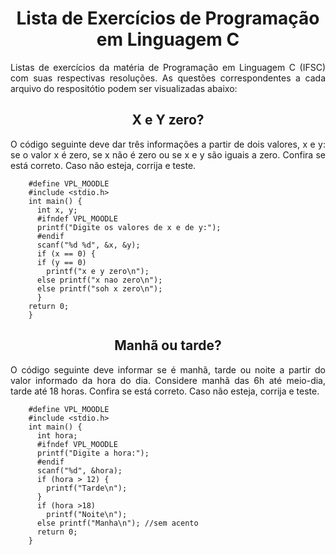 <h1 align="center">Lista de Exercícios de Programação em Linguagem C</h1>
<p align="justify">Listas de exercícios da matéria de Programação em Linguagem C (IFSC) com suas respectivas resoluções. As questões correspondentes a cada arquivo do respositótio podem ser visualizadas abaixo:<br></p>
<h2 align="center">X e Y zero?</h1>
<p align="justify">O código seguinte deve dar três informações a partir de dois valores, x e y: se o valor x é zero, se x não é zero ou se x e y são iguais a zero. Confira se está correto. Caso não esteja, corrija e teste.<br></p>

```
    #define VPL_MOODLE
    #include <stdio.h>
    int main() {
      int x, y;
      #ifndef VPL_MOODLE
      printf("Digite os valores de x e de y:");
      #endif
      scanf("%d %d", &x, &y);
      if (x == 0) {
      if (y == 0)
        printf("x e y zero\n");
      else printf("x nao zero\n");
      else printf("soh x zero\n");
      }
    return 0;
    }
```
<h2 align="center">Manhã ou tarde?</h1>
<p align="justify">O código seguinte deve informar se é manhã, tarde ou noite a partir do valor informado da hora do dia. Considere manhã das 6h até meio-dia, tarde até 18 horas. Confira se está correto. Caso não esteja, corrija e teste.<br></p>

```
    #define VPL_MOODLE
    #include <stdio.h>
    int main() {
      int hora;
      #ifndef VPL_MOODLE
      printf("Digite a hora:");
      #endif
      scanf("%d", &hora);
      if (hora > 12) {
        printf("Tarde\n");
      }
      if (hora >18)
        printf("Noite\n");
      else printf("Manha\n"); //sem acento
      return 0;
    }
```
